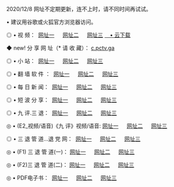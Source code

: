 <p>2020/12/8 网址不定期更新，连不上时，请不同时间再试试。
<p>• 建议用谷歌或火狐官方浏览器访问。
<p>◎ • 视 频： 
<a href="http://pck.wemusiclabel.com/" target="_blank">网址一</a> 　 
<a href="http://aci.wemusiclabel.com/" target="_blank">网址二</a> 　 
<a href="http://aci.wemusiclabel.com/b.html" target="_blank">网址三</a>
<a href="https://yadi.sk/d/d0sUeAOpal3njw" target="_blank">　• 云下载 </a></p>
<p>◆ new! 分 享 网 址（* 请 收 藏）： <a href="http://geq.wemusiclabel.com/a.html">c.pctv.ga</a></p>

<p>◎ • 小 站：  
<a href="http://pck.wemusiclabel.com/f.html" target="_blank">网址一</a> 　 
<a href="http://aci.wemusiclabel.com/h.html" target="_blank">网址二</a> 　 
<a href="http://aci.wemusiclabel.com/k/" target="_blank">网址三</a></p>
<p>◎ • 翻 墙 软 件 ：  
<a href="http://pck.wemusiclabel.com/ff/" target="_blank">网址一</a> 　 
<a href="http://aci.wemusiclabel.com/s/read/a1_nd.html" target="_blank">网址二</a> 　 
<a href="http://aci.wemusiclabel.com/ff/index.html" target="_blank">网址三</a></p>
<p>◎ • 每 日 新 闻：  
<a href="http://pck.wemusiclabel.com/day/" target="_blank">网址一</a> 　 
<a href="http://aci.wemusiclabel.com/day/" target="_blank">网址二</a> 　 
<a href="http://aci.wemusiclabel.com/day/index.html" target="_blank">网址三</a></p>
<p>◎ • 短 波 分 享：  
<a href="http://pck.wemusiclabel.com/h/" target="_blank">网址一</a> 　 
<a href="http://aci.wemusiclabel.com/h/" target="_blank">网址二</a> 　 
<a href="http://aci.wemusiclabel.com/h/index.html" target="_blank">网址三</a></p>
<p>◎ • 九 评.三 退：  
<a href="http://pck.wemusiclabel.com/t/" target="_blank">网址一</a> 　 
<a href="http://aci.wemusiclabel.com/v2/index.html" target="_blank">网址二</a> 　 
<a href="http://aci.wemusiclabel.com/tt/index.html" target="_blank">网址三</a> 　</p>
<p>◎ • (E2_视频/语音)《九 评》视频/语音: 
<a href="http://aci.wemusiclabel.com/7738.html" target="_blank">网址一</a> 　 
<a href="http://aci.wemusiclabel.com/7614.html" target="_blank">网址二</a> 　 
<a href="http://aci.wemusiclabel.com/7633.html" target="_blank">网址三</a></p>
<p>◎ • 三 退 管 道...退 党 网：  
<a href="http://pck.wemusiclabel.com/go/td1.html" target="_blank">网址一</a> 　 
<a href="http://aci.wemusiclabel.com/go/td2.html" target="_blank">网址二</a> 　 
<a href="http://aci.wemusiclabel.com/go/td3.html" target="_blank">网址三</a></p>
<p>◎ • (F1) 三 退 管 道(一)： 
<a href="http://pck.wemusiclabel.com/dd/" target="_blank">网址一</a> 　 
<a href="http://aci.wemusiclabel.com/s/read/a1_tdx.html" target="_blank">网址二</a> 　 
<a href="http://aci.wemusiclabel.com/dd/" target="_blank">网址三</a></p>
<p>◎ • (F2)三 退 管 道(二)： 
<a href="http://aci.wemusiclabel.com/d/" target="_blank">网址一</a> 　 
<a href="http://pck.wemusiclabel.com/d/index.html" target="_blank">网址二</a> 　 
<a href="http://aci.wemusiclabel.com/d/" target="_blank">网址三</a></p>
<p>◎ • PDF电子书：  
<a href="http://pck.wemusiclabel.com/p/" target="_blank">网址一</a> 　 
<a href="http://aci.wemusiclabel.com/p/index.html" target="_blank">网址二</a> 　 
<a href="http://aci.wemusiclabel.com/p/" target="_blank">网址三</a></p>
